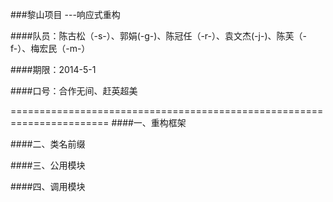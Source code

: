 ###黎山项目 ---响应式重构

####队员：陈古松（-s-）、郭娟(-g-)、陈冠任（-r-）、袁文杰(-j-)、陈芙（-f-）、梅宏民（-m-）

####期限：2014-5-1

####口号：合作无间、赶英超美

=======================================================================
####一、重构框架

####二、类名前缀

####三、公用模块

####四、调用模块